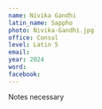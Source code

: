 ```yaml
---
name: Nivika Gandhi
latin_name: Sappho
photo: Nivika-Gandhi.jpg
office: Consul
level: Latin 5
email: 
year: 2024
word: 
facebook: 
---
```


Notes necessary